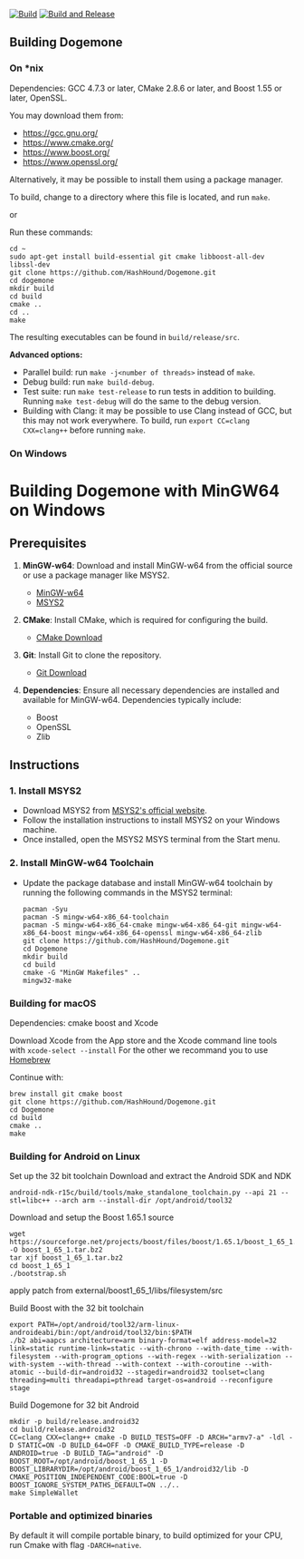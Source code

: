 [![Build](https://github.com/HashHound/Dogemone/actions/workflows/cmake-multi-platform.yml/badge.svg)](https://github.com/HashHound/Dogemone/actions/workflows/cmake-multi-platform.yml)
[![Build and Release](https://github.com/HashHound/Dogemone/actions/workflows/buildandrelease.yml/badge.svg)](https://github.com/HashHound/Dogemone/actions/workflows/buildandrelease.yml)


## Building Dogemone

### On *nix

Dependencies: GCC 4.7.3 or later, CMake 2.8.6 or later, and Boost 1.55 or later, OpenSSL.

You may download them from:

- https://gcc.gnu.org/
- https://www.cmake.org/
- https://www.boost.org/
- https://www.openssl.org/

Alternatively, it may be possible to install them using a package manager.

To build, change to a directory where this file is located, and run `make`.

or

Run these commands:
```
cd ~
sudo apt-get install build-essential git cmake libboost-all-dev libssl-dev
git clone https://github.com/HashHound/Dogemone.git
cd dogemone
mkdir build
cd build
cmake ..
cd ..
make
```

The resulting executables can be found in `build/release/src`.

**Advanced options:**

* Parallel build: run `make -j<number of threads>` instead of `make`.
* Debug build: run `make build-debug`.
* Test suite: run `make test-release` to run tests in addition to building. Running `make test-debug` will do the same to the debug version.
* Building with Clang: it may be possible to use Clang instead of GCC, but this may not work everywhere. To build, run `export CC=clang CXX=clang++` before running `make`.

### On Windows

# Building Dogemone with MinGW64 on Windows

## Prerequisites

1. **MinGW-w64**: Download and install MinGW-w64 from the official source or use a package manager like MSYS2.
   - [MinGW-w64](https://www.mingw-w64.org/)
   - [MSYS2](https://www.msys2.org/)

2. **CMake**: Install CMake, which is required for configuring the build.
   - [CMake Download](https://cmake.org/download/)

3. **Git**: Install Git to clone the repository.
   - [Git Download](https://git-scm.com/downloads)

4. **Dependencies**: Ensure all necessary dependencies are installed and available for MinGW-w64. Dependencies typically include:
   - Boost
   - OpenSSL
   - Zlib

## Instructions

### 1. Install MSYS2

- Download MSYS2 from [MSYS2's official website](https://www.msys2.org/).
- Follow the installation instructions to install MSYS2 on your Windows machine.
- Once installed, open the MSYS2 MSYS terminal from the Start menu.

### 2. Install MinGW-w64 Toolchain

- Update the package database and install MinGW-w64 toolchain by running the following commands in the MSYS2 terminal:

  ```
  pacman -Syu
  pacman -S mingw-w64-x86_64-toolchain
  pacman -S mingw-w64-x86_64-cmake mingw-w64-x86_64-git mingw-w64-x86_64-boost mingw-w64-x86_64-openssl mingw-w64-x86_64-zlib
  git clone https://github.com/HashHound/Dogemone.git
  cd Dogemone
  mkdir build
  cd build
  cmake -G "MinGW Makefiles" ..
  mingw32-make
  ```

### Building for macOS

Dependencies: cmake boost and Xcode

Download Xcode from the App store and the Xcode command line tools with `xcode-select --install`
For the other we recommand you to use [Homebrew](https://brew.sh)

Continue with:
```
brew install git cmake boost
git clone https://github.com/HashHound/Dogemone.git
cd Dogemone
cd build
cmake ..
make
```


### Building for Android on Linux

Set up the 32 bit toolchain
Download and extract the Android SDK and NDK
```
android-ndk-r15c/build/tools/make_standalone_toolchain.py --api 21 --stl=libc++ --arch arm --install-dir /opt/android/tool32
```

Download and setup the Boost 1.65.1 source
```
wget https://sourceforge.net/projects/boost/files/boost/1.65.1/boost_1_65_1.tar.bz2/download -O boost_1_65_1.tar.bz2
tar xjf boost_1_65_1.tar.bz2
cd boost_1_65_1
./bootstrap.sh
```
apply patch from external/boost1_65_1/libs/filesystem/src

Build Boost with the 32 bit toolchain
```
export PATH=/opt/android/tool32/arm-linux-androideabi/bin:/opt/android/tool32/bin:$PATH
./b2 abi=aapcs architecture=arm binary-format=elf address-model=32 link=static runtime-link=static --with-chrono --with-date_time --with-filesystem --with-program_options --with-regex --with-serialization --with-system --with-thread --with-context --with-coroutine --with-atomic --build-dir=android32 --stagedir=android32 toolset=clang threading=multi threadapi=pthread target-os=android --reconfigure stage
```

Build Dogemone for 32 bit Android
```
mkdir -p build/release.android32
cd build/release.android32
CC=clang CXX=clang++ cmake -D BUILD_TESTS=OFF -D ARCH="armv7-a" -ldl -D STATIC=ON -D BUILD_64=OFF -D CMAKE_BUILD_TYPE=release -D ANDROID=true -D BUILD_TAG="android" -D BOOST_ROOT=/opt/android/boost_1_65_1 -D BOOST_LIBRARYDIR=/opt/android/boost_1_65_1/android32/lib -D CMAKE_POSITION_INDEPENDENT_CODE:BOOL=true -D BOOST_IGNORE_SYSTEM_PATHS_DEFAULT=ON ../..
make SimpleWallet
```

### Portable and optimized binaries

By default it will compile portable binary, to build optimized for your CPU, run Cmake with flag `-DARCH=native`.
